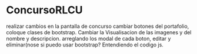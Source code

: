 # ConcursoRLCU
realizar cambios en la pantalla de concurso
cambiar botones del portafolio, coloque clases de bootstrap.
Cambiar la Visualisacion de las imagenes y del nombre y descripcion.
arreglando los modal de cada boton, editar y eliminar(nose si puedo usar bootstrap?
Entendiendo el codigo js.
